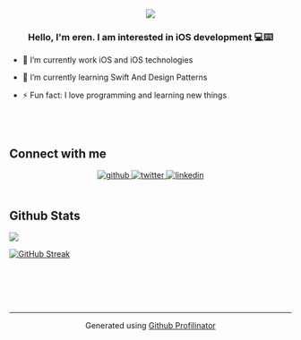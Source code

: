 <div align="center">
<img src="  
  https://knowtechie.com/wp-content/uploads/2022/04/apple-WWDC22.jpgf" align="center"" />
</div>  

  

### <div align="center">Hello, I'm eren. I am interested in iOS development 💻⌨️</div>  
  

- 🔭 I’m currently work iOS and iOS technologies  
  

- 🌱 I’m currently learning Swift And Design Patterns  
  

- ⚡ Fun fact: 
I love programming and learning new things  
  

<br/>  






</td><td valign="top" width="33%">



</td><td valign="top" width="33%">



</td></tr></table>  

<br/>  


## Connect with me  
<div align="center">
<a href="https://github.com/aydinerenkeskin" target="_blank">
<img src=https://img.shields.io/badge/github-%2324292e.svg?&style=for-the-badge&logo=github&logoColor=white alt=github style="margin-bottom: 5px;" />
</a>
<a href="https://twitter.com/aydinerenkeskin" target="_blank">
<img src=https://img.shields.io/badge/twitter-%2300acee.svg?&style=for-the-badge&logo=twitter&logoColor=white alt=twitter style="margin-bottom: 5px;" />
</a>
<a href="https://linkedin.com/in/aydinerenkeskin" target="_blank">
<img src=https://img.shields.io/badge/linkedin-%231E77B5.svg?&style=for-the-badge&logo=linkedin&logoColor=white alt=linkedin style="margin-bottom: 5px;" />
</a>  
</div>  
  

<br/>  


## Github Stats  
<img src="https://github-readme-stats.vercel.app/api?username=aydinerenkeskin&show_icons=true&count_private=true&hide_border=true" align="center" /> 

<br/>  


[![GitHub Streak](https://github-readme-streak-stats.herokuapp.com?user=aydinerenkeskin&theme=radical&hide_border=true)](https://git.io/streak-stats)
  
  

<br/>  

  

<br/>  

  

<br/>  


<br />

----
<div align="center">Generated using <a href="https://profilinator.rishav.dev/" target="_blank">Github Profilinator</a></div>
